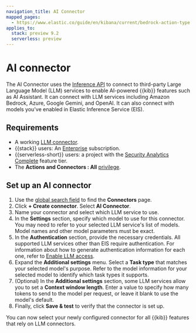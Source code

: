 ```yaml
---
navigation_title: AI Connector
mapped_pages:
  - https://www.elastic.co/guide/en/kibana/current/bedrock-action-type.html
applies_to:
  stack: preview 9.2
  serverless: preview
---
```


# AI connector

The AI Connector uses the [Inference API](docs-content://explore-analyze/elastic-inference/inference-api.md) to connect to third-party Large Language Model (LLM) services to enable AI-powered {{kib}} features such as AI Assistant. It can connect with LLM services including Amazon Bedrock, Azure, Google Gemini, and OpenAI. It can also connect with models you've enabled in Elastic Inference Service (EIS). 

## Requirements

* A working [LLM connector](/solutions/security/ai/set-up-connectors-for-large-language-models-llm.md).
* {{stack}} users: An [Enterprise](https://www.elastic.co/pricing) subscription.
* {{serverless-short}} users: a project with the [Security Analytics Complete](/deploy-manage/deploy/elastic-cloud/project-settings.md) feature tier.
* The **Actions and Connectors : All** [privilege](/deploy-manage/users-roles/cluster-or-deployment-auth/kibana-privileges.md).


## Set up an AI connector

1. Use the [global search field](docs-content://get-started/the-stack.md#kibana-navigation-search) to find the **Connectors** page. 
2. Click **+ Create connector**. Select **AI Connector**.
3. Name your connector and select which LLM service to use. 
4. In the **Settings** section, specify which model to use for this connector. You may need to refer to your selected LLM service's list of models. Model names and other model parameters must be exact.
5. In the **Authentication** section, provide the necessary credentials. All supported LLM services other than EIS require authentication. For information about how to generate authentication information for each one, refer to [Enable LLM access](docs-content://solutions/security/ai/set-up-connectors-for-large-language-models-llm.md).
6. Expand the **Additional settings** menu. Select a **Task type** that matches your selected model's purpose. Refer to the model information for your selected model to identify which task types it supports.  
7. (Optional) In the **Additional settings** section, some LLM services allow you to set a **Context window length**. Enter a value to specify how many tokens to send to the model per request, or leave it blank to use the model's default.
8. Finally, click **Save & test** to verify that the connector is set up. 

You can now select your newly configured connector for all {{kib}} features that rely on LLM connectors. 